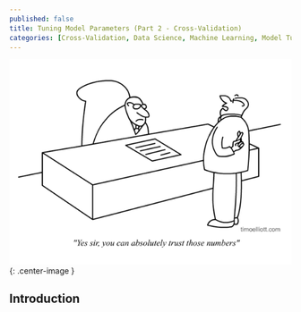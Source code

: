 ```yaml
---
published: false
title: Tuning Model Parameters (Part 2 - Cross-Validation)
categories: [Cross-Validation, Data Science, Machine Learning, Model Tuning, Python]
---
```


![image](/assets/images/cv_image.png?raw=true){: .center-image }

## Introduction
